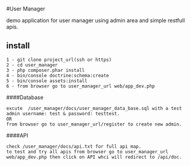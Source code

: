 #User Manager

demo application for user manager using admin area and simple restfull apis.


## install

    1 - git clone project_url(ssh or https)
    2 - cd user_manager
    3 - php composer.phar install
    4 - bin/console doctrine:schema:create
    5 - bin/console assets:install
    6 - from browser go to user_manager_url web/app_dev.php


####Database

    excute  /user_manager/docs/user_manager_data_base.sql with a test admin username: test & password: testtest.
    OR
    from browser go to user_manager_url/register to create new admin.


####API

    check /user_manager/docs/api.txt for full api map.
    to test and try all apis from browser go to user_manager_url web/app_dev.php then click on API whci will redirect to /api/doc.
